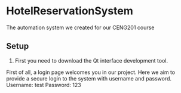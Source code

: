 # HotelReservationSystem
The automation system we created for our CENG201 course

## Setup

1. First you need to download the Qt interface development tool.

First of all, a login page welcomes you in our project. Here we aim to provide a secure login to the system with username and password.
Username: test
Password: 123
